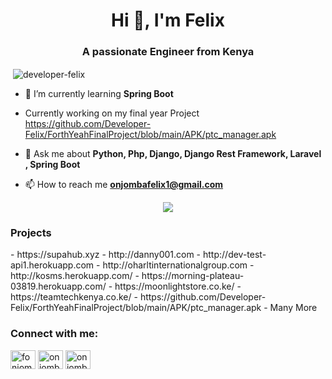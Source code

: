 <h1 align="center">Hi 👋, I'm Felix</h1>
<h3 align="center">A passionate Engineer from Kenya</h3>


<p>&nbsp;<img align="center" src="https://github-readme-stats.vercel.app/api?username=developer-felix&show_icons=true&locale=en" alt="developer-felix" /></p>

- 🌱 I’m currently learning **Spring Boot**

- Currently working on my final year Project https://github.com/Developer-Felix/ForthYeahFinalProject/blob/main/APK/ptc_manager.apk

- 💬 Ask me about **Python, Php,  Django, Django Rest Framework, Laravel , Spring Boot**

- 📫 How to reach me **onjombafelix1@gmail.com**
<p align='center'>
    <img src="https://gidigi.com/cdn/love.gif">
</p>

<h3>Projects</h3>
- https://supahub.xyz 
- http://danny001.com
- http://dev-test-api1.herokuapp.com
- http://oharltinternationalgroup.com
- http://kosms.herokuapp.com/
- https://morning-plateau-03819.herokuapp.com/
- https://moonlightstore.co.ke/
- https://teamtechkenya.co.ke/  
- https://github.com/Developer-Felix/ForthYeahFinalProject/blob/main/APK/ptc_manager.apk       
- Many More

<h3 align="left">Connect with me:</h3>
<p align="left">
<a href="https://twitter.com/fonjomba" target="blank"><img align="center" src="https://cdn.jsdelivr.net/npm/simple-icons@3.0.1/icons/twitter.svg" alt="fonjomba" height="30" width="40" /></a>
<a href="https://linkedin.com/in/onjomba-felix-312132205" target="blank"><img align="center" src="https://cdn.jsdelivr.net/npm/simple-icons@3.0.1/icons/linkedin.svg" alt="onjomba-felix-312132205" height="30" width="40" /></a>
<a href="https://fb.com/onjombafelix" target="blank"><img align="center" src="https://cdn.jsdelivr.net/npm/simple-icons@3.0.1/icons/facebook.svg" alt="onjombafelix" height="30" width="40" /></a>
</p>
